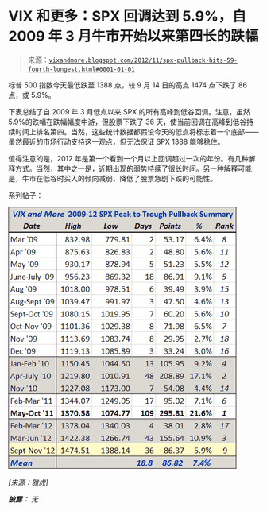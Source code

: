 <!--yml

分类：未分类

date: 2024-05-18 16:23:25

-->

# VIX 和更多：SPX 回调达到 5.9%，自 2009 年 3 月牛市开始以来第四长的跌幅

> 来源：[`vixandmore.blogspot.com/2012/11/spx-pullback-hits-59-fourth-longest.html#0001-01-01`](http://vixandmore.blogspot.com/2012/11/spx-pullback-hits-59-fourth-longest.html#0001-01-01)

标普 500 指数今天最低跌至 1388 点，较 9 月 14 日的高点 1474 点下跌了 86 点，或 5.9%。

下表总结了自 2009 年 3 月低点以来 SPX 的所有高峰到低谷回调。注意，虽然 5.9%的跌幅在跌幅幅度中游，但股票下跌了 36 天，使当前回调在高峰到低谷持续时间上排名第四。当然，这些统计数据都假设今天的低点将标志着一个底部——虽然最近的市场行动支持这一观点，但无法保证 SPX 1388 能够稳住。

值得注意的是，2012 年是第一个看到一个月以上回调超过一次的年份。有几种解释方式。当然，其中之一是，近期出现的弱势持续了很长时间。另一种解释可能是，牛市在低谷时买入的倾向减弱，降低了股票急剧下跌的可能性。

系列帖子：

*![](img/559b1cabe45cac59bfaa21e29f7b339f.png)*

*[来源：雅虎]*

***披露：*** *无*
